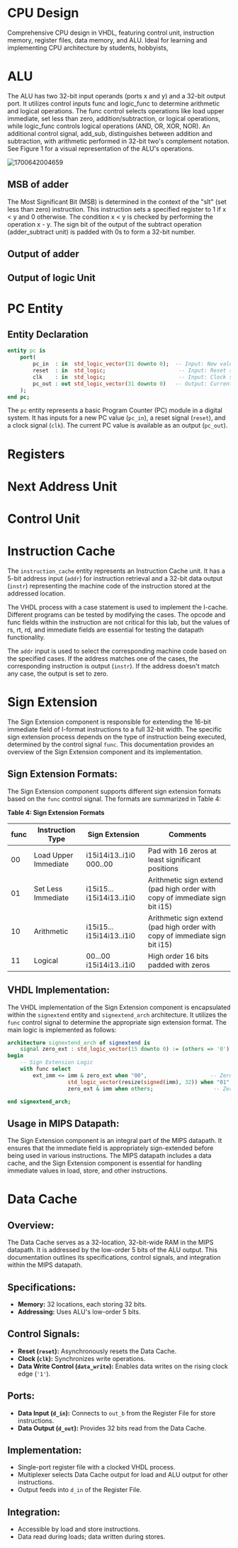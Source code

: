 # CPU Design

Comprehensive CPU design in VHDL, featuring control unit, instruction memory, register files, data memory, and ALU. Ideal for learning and implementing CPU architecture by students, hobbyists,

# ALU

The ALU has two 32-bit input operands (ports x and y) and a 32-bit output port. It utilizes control inputs func and logic_func to determine arithmetic and logical operations. The func control selects operations like load upper immediate, set less than zero, addition/subtraction, or logical operations, while logic_func controls logical operations (AND, OR, XOR, NOR). An additional control signal, add_sub, distinguishes between addition and subtraction, with arithmetic performed in 32-bit two's complement notation. See Figure 1 for a visual representation of the ALU's operations.

![1700642004659](image/README/1700642004659.png)

## MSB of adder

The Most Significant Bit (MSB) is determined in the context of the "slt" (set less than zero) instruction. This instruction sets a specified register to 1 if x < y and 0 otherwise. The condition x < y is checked by performing the operation x - y. The sign bit of the output of the subtract operation (adder_subtract unit) is padded with 0s to form a 32-bit number.

## Output of adder

## Output of logic Unit

# PC Entity

## Entity Declaration

```vhdl
entity pc is
    port(
        pc_in  : in  std_logic_vector(31 downto 0);  -- Input: New value for Program Counter
        reset  : in  std_logic;                       -- Input: Reset signal
        clk    : in  std_logic;                       -- Input: Clock signal
        pc_out : out std_logic_vector(31 downto 0)   -- Output: Current value of Program Counter
    );
end pc;
```

The `pc` entity represents a basic Program Counter (PC) module in a digital system. It has inputs for a new PC value (`pc_in`), a reset signal (`reset`), and a clock signal (`clk`). The current PC value is available as an output (`pc_out`).

# Registers

# Next Address Unit

# Control Unit

# Instruction Cache

The `instruction_cache` entity represents an Instruction Cache unit. It has a 5-bit address input (`addr`) for instruction retrieval and a 32-bit data output (`instr`) representing the machine code of the instruction stored at the addressed location.

The VHDL process with a case statement is used to implement the I-cache. Different programs can be tested by modifying the cases. The opcode and func fields within the instruction are not critical for this lab, but the values of rs, rt, rd, and immediate fields are essential for testing the datapath functionality.

The `addr` input is used to select the corresponding machine code based on the specified cases. If the address matches one of the cases, the corresponding instruction is output (`instr`). If the address doesn't match any case, the output is set to zero.

# Sign Extension

The Sign Extension component is responsible for extending the 16-bit immediate field of I-format instructions to a full 32-bit width. The specific sign extension process depends on the type of instruction being executed, determined by the control signal `func`. This documentation provides an overview of the Sign Extension component and its implementation.

## Sign Extension Formats:

The Sign Extension component supports different sign extension formats based on the `func` control signal. The formats are summarized in Table 4:

**Table 4: Sign Extension Formats**

| func | Instruction Type     | Sign Extension            | Comments                                                                    |
| ---- | -------------------- | ------------------------- | --------------------------------------------------------------------------- |
| 00   | Load Upper Immediate | i15i14i13..i1i0 000..00   | Pad with 16 zeros at least significant positions                            |
| 01   | Set Less Immediate   | i15i15... i15i14i13..i1i0 | Arithmetic sign extend (pad high order with copy of immediate sign bit i15) |
| 10   | Arithmetic           | i15i15... i15i14i13..i1i0 | Arithmetic sign extend (pad high order with copy of immediate sign bit i15) |
| 11   | Logical              | 00...00 i15i14i13..i1i0   | High order 16 bits padded with zeros                                        |

## VHDL Implementation:

The VHDL implementation of the Sign Extension component is encapsulated within the `signextend` entity and `signextend_arch` architecture. It utilizes the `func` control signal to determine the appropriate sign extension format. The main logic is implemented as follows:

```vhdl
architecture signextend_arch of signextend is 
    signal zero_ext : std_logic_vector(15 downto 0) := (others => '0');  -- Zero-extended version of imm
begin 
    -- Sign Extension Logic
    with func select 
        ext_imm <= imm & zero_ext when "00",                    -- Zero extension
                   std_logic_vector(resize(signed(imm), 32)) when "01" | "10",  -- Sign extension
                   zero_ext & imm when others;                   -- Zero extension

end signextend_arch;
```

## Usage in MIPS Datapath:

The Sign Extension component is an integral part of the MIPS datapath. It ensures that the immediate field is appropriately sign-extended before being used in various instructions. The MIPS datapath includes a data cache, and the Sign Extension component is essential for handling immediate values in load, store, and other instructions.


# Data Cache

## Overview:

The Data Cache serves as a 32-location, 32-bit-wide RAM in the MIPS datapath. It is addressed by the low-order 5 bits of the ALU output. This documentation outlines its specifications, control signals, and integration within the MIPS datapath.

## Specifications:

* **Memory:** 32 locations, each storing 32 bits.
* **Addressing:** Uses ALU's low-order 5 bits.

## Control Signals:

* **Reset (`reset`):** Asynchronously resets the Data Cache.
* **Clock (`clk`):** Synchronizes write operations.
* **Data Write Control (`data_write`):** Enables data writes on the rising clock edge (`'1'`).

## Ports:

* **Data Input (`d_in`):** Connects to `out_b` from the Register File for store instructions.
* **Data Output (`d_out`):** Provides 32 bits read from the Data Cache.

## Implementation:

* Single-port register file with a clocked VHDL process.
* Multiplexer selects Data Cache output for load and ALU output for other instructions.
* Output feeds into `d_in` of the Register File.

## Integration:

* Accessible by load and store instructions.
* Data read during loads; data written during stores.
